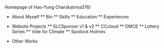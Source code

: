 Homepage of Hao-Yung Chan(katrina376)

* About Myself
** Bio
** Skills
** Education
** Experiences

* Website Projects
** SLCSponsor v1 & v2
** CCcloud
** DMCE
** Lottery Series
** Vote for Climate
** Spoilock Holmes

* Other Works
